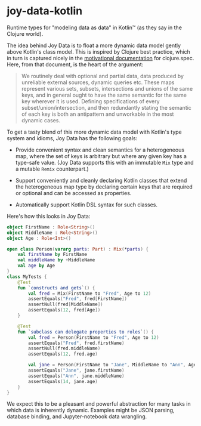 # joy-data-kotlin

Runtime types for "modeling data as data" in Kotlin™ (as they say in the Clojure world).

The idea behind Joy Data is to float a more dynamic data model gently above Kotlin's class model.
This is inspired by Clojure best practice, which in turn is captured nicely in the [motivational
documentation](https://clojure.org/about/spec) for clojure.spec. Here, from that document, is
the heart of the argument:

> We routinely deal with optional and partial data, data produced by unreliable external sources, 
> dynamic queries etc. These maps represent various sets, subsets, intersections and unions 
> of the same keys, and in general ought to have the same semantic for the same key 
> wherever it is used. Defining specifications of every subset/union/intersection, and then 
> redundantly stating the semantic of each key is both an antipattern and unworkable in the most
> dynamic cases.

To get a tasty blend of this more dynamic data model with Kotlin's type system and idioms, Joy 
Data has the following goals:

* Provide convenient syntax and clean semantics for a heterogeneous map, where the set of 
  keys is arbitrary but where any given key has a type-safe value. (Joy Data supports this 
  with an immutable `Mix` type and a mutable `Remix` counterpart.)
  
* Support conveniently and cleanly declaring Kotlin classes that extend the heterogeneous 
  map type by declaring certain keys that are required or optional and can be accessed as 
  properties.
  
* Automatically support Kotlin DSL syntax for such classes.

Here's how this looks in Joy Data:

```kotlin
object FirstName : Role<String>()
object MiddleName : Role<String>()
object Age : Role<Int>()

open class Person(vararg parts: Part) : Mix(*parts) {
    val firstName by FirstName
    val middleName by +MiddleName
    val age by Age
}
class MyTests {
    @Test
    fun `constructs and gets`() {
        val fred = Mix(FirstName to "Fred", Age to 12)
        assertEquals("Fred", fred[FirstName])
        assertNull(fred[MiddleName])
        assertEquals(12, fred[Age])
    }

    @Test
    fun `subclass can delegate properties to roles`() {
        val fred = Person(FirstName to "Fred", Age to 12)
        assertEquals("Fred", fred.firstName)
        assertNull(fred.middleName)
        assertEquals(12, fred.age)

        val jane = Person(FirstName to "Jane", MiddleName to "Ann", Age to 14)
        assertEquals("Jane", jane.firstName)
        assertEquals("Ann", jane.middleName)
        assertEquals(14, jane.age)
    }
}
```

We expect this to be a pleasant and powerful abstraction for many tasks in which data is
inherently dynamic. Examples might be JSON parsing, database binding, and Jupyter-notebook
data wrangling.

  

